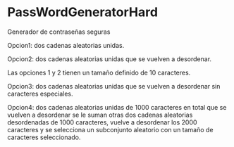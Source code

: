 # PassWordGeneratorHard
Generador de contraseñas seguras

Opcion1: dos cadenas aleatorias unidas.

Opcion2: dos cadenas aleatorias unidas que se vuelven a desordenar.

Las opciones 1 y 2 tienen un tamaño definido de 10 caracteres.

Opcion3: dos cadenas aleatorias unidas que se vuelven a desordenar sin caracteres especiales.

Opcion4: dos cadenas aleatorias unidas de 1000 caracteres en total que se vuelven a desordenar se le suman otras dos cadenas aleatorias desordenadas de 1000 caracteres, vuelve a desordenar los 2000 caracteres y se selecciona un subconjunto aleatorio con un tamaño de caracteres seleccionado.
